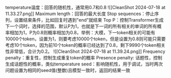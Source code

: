 temperature温度：回答的随机性，通常用0.7和0.8
![[CleanShot 2024-07-18 at 11.33.27.png]]
Maximum length：回答的最大长度
Stop sequences：停止序列，设置结束条件，比如回复时遇到"end"就结束
Top P：控制Transformer生成下一个词时，选择的范围，默认P为1，也就是下一词的所有相关的单词的所有概率相加为1，P为0.8则概率相加为0.8，举例：大模，下一token相关的可能有10000个token，设置为1，则要考虑10000个token，但是设置为0.8则可能只需要考虑10个token，因为前10个token的概率已经达到了0.8，剩下9990个token相关性非常低，合计为0.2。
![[CleanShot 2024-07-18 at 11.39.24.png]]
Frequency penalty：重复性，控制生成重复token的概率
Presence penalty: 话题性，控制生成话题性的概率，类似temperature
seed：影响随机性，用于调试，当时两次问题设置为相同的seed值(整数)且模型一致时，返回的结果一致